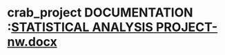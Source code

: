 # crab_project DOCUMENTATION :[STATISTICAL ANALYSIS PROJECT-nw.docx](https://github.com/HanaTarek/crab_project/files/8756330/STATISTICAL.ANALYSIS.PROJECT-nw.docx)
